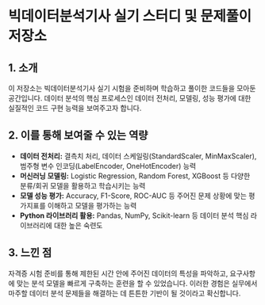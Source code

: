 # 빅데이터분석기사 실기 스터디 및 문제풀이 저장소

## 1. 소개
이 저장소는 빅데이터분석기사 실기 시험을 준비하며 학습하고 풀이한 코드들을 모아둔 공간입니다. 
데이터 분석의 핵심 프로세스인 데이터 전처리, 모델링, 성능 평가에 대한 실질적인 코드 구현 능력을 보여주고자 합니다.

## 2. 이를 통해 보여줄 수 있는 역량
- **데이터 전처리:** 결측치 처리, 데이터 스케일링(StandardScaler, MinMaxScaler), 범주형 변수 인코딩(LabelEncoder, OneHotEncoder) 능력
- **머신러닝 모델링:** Logistic Regression, Random Forest, XGBoost 등 다양한 분류/회귀 모델을 활용하고 학습시키는 능력
- **모델 성능 평가:** Accuracy, F1-Score, ROC-AUC 등 주어진 문제 상황에 맞는 평가지표를 이해하고 모델을 평가하는 능력
- **Python 라이브러리 활용:** Pandas, NumPy, Scikit-learn 등 데이터 분석 핵심 라이브러리에 대한 높은 숙련도

## 3. 느낀 점
자격증 시험 준비를 통해 제한된 시간 안에 주어진 데이터의 특성을 파악하고, 요구사항에 맞는 분석 모델을 빠르게 구축하는 훈련을 할 수 있었습니다. 
이러한 경험은 실무에서 마주할 데이터 분석 문제들을 해결하는 데 튼튼한 기반이 될 것이라고 확신합니다.
